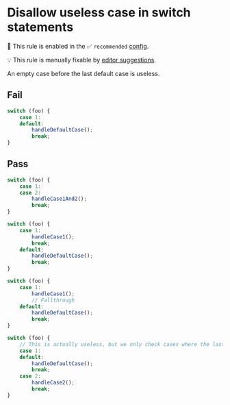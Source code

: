 # Disallow useless case in switch statements

💼 This rule is enabled in the ✅ `recommended` [config](https://github.com/sindresorhus/eslint-plugin-unicorn#preset-configs-eslintconfigjs).

💡 This rule is manually fixable by [editor suggestions](https://eslint.org/docs/latest/use/core-concepts#rule-suggestions).

<!-- end auto-generated rule header -->
<!-- Do not manually modify this header. Run: `npm run fix:eslint-docs` -->

An empty case before the last default case is useless.

## Fail

```js
switch (foo) {
	case 1:
	default:
		handleDefaultCase();
		break;
}
```

## Pass

```js
switch (foo) {
	case 1:
	case 2:
		handleCase1And2();
		break;
}
```

```js
switch (foo) {
	case 1:
		handleCase1();
		break;
	default:
		handleDefaultCase();
		break;
}
```

```js
switch (foo) {
	case 1:
		handleCase1();
		// Fallthrough
	default:
		handleDefaultCase();
		break;
}
```

```js
switch (foo) {
	// This is actually useless, but we only check cases where the last case is the `default` case
	case 1:
	default:
		handleDefaultCase();
		break;
	case 2:
		handleCase2();
		break;
}
```
